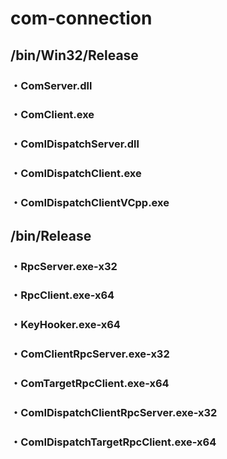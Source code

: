 # com-connection

## /bin/Win32/Release
### ・ComServer.dll
### ・ComClient.exe
### ・ComIDispatchServer.dll
### ・ComIDispatchClient.exe
### ・ComIDispatchClientVCpp.exe

## /bin/Release
### ・RpcServer.exe-x32
### ・RpcClient.exe-x64
### ・KeyHooker.exe-x64
### ・ComClientRpcServer.exe-x32
### ・ComTargetRpcClient.exe-x64
### ・ComIDispatchClientRpcServer.exe-x32
### ・ComIDispatchTargetRpcClient.exe-x64